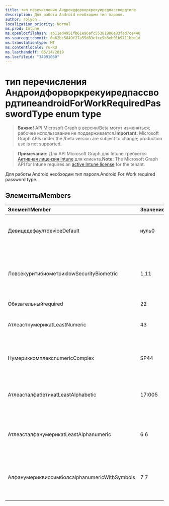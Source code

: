```yaml
---
title: тип перечисления Андроидфорворкрекуиредпассвордтипе
description: Для работы Android необходим тип пароля.
author: rolyon
localization_priority: Normal
ms.prod: Intune
ms.openlocfilehash: ab11ed4951fb61e96afc55381986e83fad7ce440
ms.sourcegitcommit: 0a62bc5849f27a55d83efce9b3eb01b9711bbe1d
ms.translationtype: MT
ms.contentlocale: ru-RU
ms.lasthandoff: 06/14/2019
ms.locfileid: "34991060"
---
```

# <a name="androidforworkrequiredpasswordtype-enum-type"></a><span data-ttu-id="6ddab-103">тип перечисления Андроидфорворкрекуиредпассвордтипе</span><span class="sxs-lookup"><span data-stu-id="6ddab-103">androidForWorkRequiredPasswordType enum type</span></span>

> <span data-ttu-id="6ddab-104">**Важно!** API Microsoft Graph в версии/Beta могут изменяться; рабочее использование не поддерживается.</span><span class="sxs-lookup"><span data-stu-id="6ddab-104">**Important:** Microsoft Graph APIs under the /beta version are subject to change; production use is not supported.</span></span>

> <span data-ttu-id="6ddab-105">**Примечание:** Для API Microsoft Graph для Intune требуется [Активная лицензия Intune](https://go.microsoft.com/fwlink/?linkid=839381) для клиента.</span><span class="sxs-lookup"><span data-stu-id="6ddab-105">**Note:** The Microsoft Graph API for Intune requires an [active Intune license](https://go.microsoft.com/fwlink/?linkid=839381) for the tenant.</span></span>

<span data-ttu-id="6ddab-106">Для работы Android необходим тип пароля.</span><span class="sxs-lookup"><span data-stu-id="6ddab-106">Android For Work required password type.</span></span>

## <a name="members"></a><span data-ttu-id="6ddab-107">Элементы</span><span class="sxs-lookup"><span data-stu-id="6ddab-107">Members</span></span>
|<span data-ttu-id="6ddab-108">Элемент</span><span class="sxs-lookup"><span data-stu-id="6ddab-108">Member</span></span>|<span data-ttu-id="6ddab-109">Значение</span><span class="sxs-lookup"><span data-stu-id="6ddab-109">Value</span></span>|<span data-ttu-id="6ddab-110">Описание</span><span class="sxs-lookup"><span data-stu-id="6ddab-110">Description</span></span>|
|:---|:---|:---|
|<span data-ttu-id="6ddab-111">Девицедефаулт</span><span class="sxs-lookup"><span data-stu-id="6ddab-111">deviceDefault</span></span>|<span data-ttu-id="6ddab-112">нуль</span><span class="sxs-lookup"><span data-stu-id="6ddab-112">0</span></span>|<span data-ttu-id="6ddab-113">Значение по умолчанию для устройства, без намерения.</span><span class="sxs-lookup"><span data-stu-id="6ddab-113">Device default value, no intent.</span></span>|
|<span data-ttu-id="6ddab-114">Ловсекуритибиометрик</span><span class="sxs-lookup"><span data-stu-id="6ddab-114">lowSecurityBiometric</span></span>|<span data-ttu-id="6ddab-115">1,1</span><span class="sxs-lookup"><span data-stu-id="6ddab-115">1</span></span>|<span data-ttu-id="6ddab-116">Необходим пароль на основе биометрического уровня безопасности.</span><span class="sxs-lookup"><span data-stu-id="6ddab-116">Low security biometrics based password required.</span></span>|
|<span data-ttu-id="6ddab-117">Обязательный</span><span class="sxs-lookup"><span data-stu-id="6ddab-117">required</span></span>|<span data-ttu-id="6ddab-118">2</span><span class="sxs-lookup"><span data-stu-id="6ddab-118">2</span></span>|<span data-ttu-id="6ddab-119">Обязательно.</span><span class="sxs-lookup"><span data-stu-id="6ddab-119">Required.</span></span>|
|<span data-ttu-id="6ddab-120">Атлеастнумерик</span><span class="sxs-lookup"><span data-stu-id="6ddab-120">atLeastNumeric</span></span>|<span data-ttu-id="6ddab-121">4</span><span class="sxs-lookup"><span data-stu-id="6ddab-121">3</span></span>|<span data-ttu-id="6ddab-122">Необходим по крайней мере числовой пароль.</span><span class="sxs-lookup"><span data-stu-id="6ddab-122">At least numeric password required.</span></span>|
|<span data-ttu-id="6ddab-123">Нумериккомплекс</span><span class="sxs-lookup"><span data-stu-id="6ddab-123">numericComplex</span></span>|<span data-ttu-id="6ddab-124">SP4</span><span class="sxs-lookup"><span data-stu-id="6ddab-124">4</span></span>|<span data-ttu-id="6ddab-125">Необходим числовой сложный пароль.</span><span class="sxs-lookup"><span data-stu-id="6ddab-125">Numeric complex password required.</span></span>|
|<span data-ttu-id="6ddab-126">Атлеасталфабетик</span><span class="sxs-lookup"><span data-stu-id="6ddab-126">atLeastAlphabetic</span></span>|<span data-ttu-id="6ddab-127">17:00</span><span class="sxs-lookup"><span data-stu-id="6ddab-127">5</span></span>|<span data-ttu-id="6ddab-128">По крайней мере необходимо указать по крайней мере буквенный пароль.</span><span class="sxs-lookup"><span data-stu-id="6ddab-128">At least alphabetic password required.</span></span>|
|<span data-ttu-id="6ddab-129">Атлеасталфанумерик</span><span class="sxs-lookup"><span data-stu-id="6ddab-129">atLeastAlphanumeric</span></span>|<span data-ttu-id="6ddab-130">6 </span><span class="sxs-lookup"><span data-stu-id="6ddab-130">6</span></span>|<span data-ttu-id="6ddab-131">Необходимо указать по крайней мере буквенно-цифровые пароли.</span><span class="sxs-lookup"><span data-stu-id="6ddab-131">At least alphanumeric password required.</span></span>|
|<span data-ttu-id="6ddab-132">Алфанумериквиссимболс</span><span class="sxs-lookup"><span data-stu-id="6ddab-132">alphanumericWithSymbols</span></span>|<span data-ttu-id="6ddab-133">7 </span><span class="sxs-lookup"><span data-stu-id="6ddab-133">7</span></span>|<span data-ttu-id="6ddab-134">По крайней мере буквенно-цифровые символы и пароль не требуются.</span><span class="sxs-lookup"><span data-stu-id="6ddab-134">At least alphanumeric with symbols password required.</span></span>|





